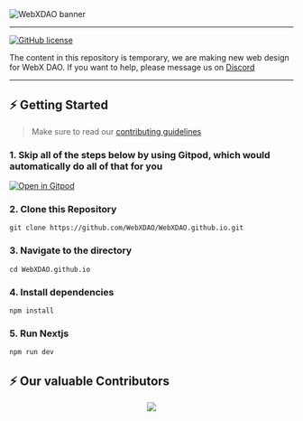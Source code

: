 <!-- markdownlint-disable-next-line -->
<img alt="WebXDAO banner" src="https://user-images.githubusercontent.com/72812470/189705065-58fe76da-080b-4798-94fe-2400af2bbfa8.png"/>

---
[![GitHub license](https://img.shields.io/badge/license-MIT-blue.svg)](https://github.com/WebXDAO/WebXDAO.github.io/blob/master/LICENSE)

The content in this repository is temporary, we are making new web design for WebX DAO. If you want to help, please message us on [Discord](https://discord.gg/TSRwqx4K2v)

---

## ⚡ Getting Started

> Make sure to read our [contributing guidelines](https://github.com/WebXDAO/WebXDAO.github.io/blob/main/CONTRIBUTING.md)

### 1\. Skip all of the steps below by using Gitpod, which would automatically do all of that for you

[![Open in Gitpod](https://gitpod.io/button/open-in-gitpod.svg)](https://gitpod.io/#https://github.com/WebXDAO/WebXDAO.github.io)

### 2\. Clone this Repository

```
git clone https://github.com/WebXDAO/WebXDAO.github.io.git
```

### 3\. Navigate to the directory

```
cd WebXDAO.github.io
```

### 4\. Install dependencies

```
npm install
```

### 5\. Run Nextjs

```
npm run dev
```

## ⚡ Our valuable Contributors

<p align="center"><a href="https://github.com/WebXDAO/WebXDAO.github.io/graphs/contributors">
  <img src="https://contributors-img.web.app/image?repo=WebXDAO/WebXDAO.github.io" />
</a></p>
